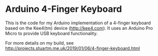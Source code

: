 
# Arduino 4-Finger Keyboard

This is the code for my Arduino implementation of a 4-finger keyboard based on the Kee4(tm) device (http://kee4.com).  It uses an Arduino Pro Micro to provide USB keyboard functionality.

For more details on my build, see http://projects.stuartm.me.uk/2019/01/06/4-finger-keyboard.html
